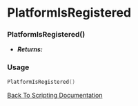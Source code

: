 # PlatformIsRegistered

### PlatformIsRegistered()
- ***Returns:*** 

### Usage

```Lua
PlatformIsRegistered()
```


[Back To Scripting Documentation](../README.md)
